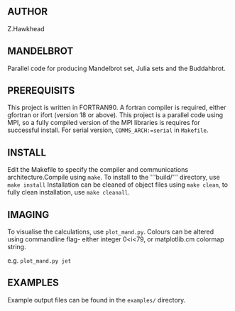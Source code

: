 AUTHOR
------
Z.Hawkhead


MANDELBROT
----------

Parallel code for producing Mandelbrot set, Julia sets and the Buddahbrot.


PREREQUISITS
------------

This project is written in FORTRAN90. A fortran compiler is required, either gfortran or ifort (version 18 or above). This project is a parallel code using MPI, so a fully compiled version of the MPI libraries is requires for successful install. For serial version, ```COMMS_ARCH:=serial``` in ```Makefile```.


INSTALL
-------

Edit the Makefile to specify the compiler and communications architecture.Compile using ```make```. To install to the '''build/''' directory, use ```make install``` Installation can be cleaned of object files using ```make clean```, to fully clean installation, use ```make cleanall```.

IMAGING
-------

To visualise the calculations, use ```plot_mand.py```. Colours can be altered using commandline flag- either integer 0<i<79, or matplotlib.cm colormap string.

e.g. ```plot_mand.py jet```


EXAMPLES
--------

Example output files can be found in the ```examples/``` directory.
